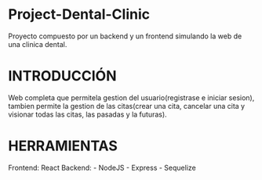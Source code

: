 # Project-Dental-Clinic
Proyecto compuesto por un backend y un frontend simulando la web de una clinica dental.

# INTRODUCCIÓN
Web completa que permitela gestion del usuario(registrase e iniciar sesion), tambien permite la gestion de las citas(crear una cita, cancelar una cita y visionar todas las citas, las pasadas y la futuras).

# HERRAMIENTAS
  Frontend: React
  Backend:
    - NodeJS
    - Express
    - Sequelize
